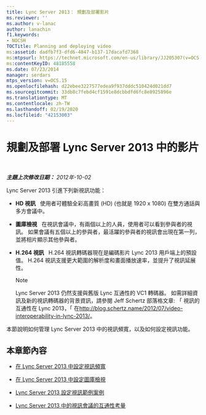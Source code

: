 ```yaml
---
title: Lync Server 2013： 規劃及部署影片
ms.reviewer: ''
ms.author: v-lanac
author: lanachin
f1.keywords:
- NOCSH
TOCTitle: Planning and deploying video
ms:assetid: dadfb7f3-dfd6-4847-b137-17dacafd7368
ms:mtpsurl: https://technet.microsoft.com/en-us/library/JJ205307(v=OCS.15)
ms:contentKeyID: 48185558
ms.date: 07/23/2014
manager: serdars
mtps_version: v=OCS.15
ms.openlocfilehash: d22ebee3227577edea9f937dddc510424d021dd7
ms.sourcegitcommit: 33db8c7febd4cf1591e8dcbbdfd6fc8e8925896e
ms.translationtype: MT
ms.contentlocale: zh-TW
ms.lasthandoff: 02/19/2020
ms.locfileid: "42153003"
---
```

<div data-xmlns="http://www.w3.org/1999/xhtml">

<div class="topic" data-xmlns="http://www.w3.org/1999/xhtml" data-msxsl="urn:schemas-microsoft-com:xslt" data-cs="http://msdn.microsoft.com/">

<div data-asp="https://msdn2.microsoft.com/asp">

# <a name="planning-and-deploying-video-in-lync-server-2013"></a>規劃及部署 Lync Server 2013 中的影片

</div>

<div id="mainSection">

<div id="mainBody">

<span> </span>

_**主題上次修改日期：** 2012年-10-02_

Lync Server 2013 引進下列新視訊功能：

  - **HD 視訊**   使用者可體驗全彩高畫質 (HD) (也就是 1920 x 1080) 在雙方通話與多方會議中。

  - **圖庫檢視**   在視訊會議中，有兩個以上的人員，使用者可以看到參與者的視訊。 如果會議有五個以上的參與者，最活躍的參與者的視訊會出現在第一列，並將相片顯示其他參與者。

  - **H.264 視訊**   H.264 視訊轉碼器現在是編碼影片 Lync 2013 用戶端上的預設值。 H.264 視訊支援更大範圍的解析度和畫面播放速率，並提升了視訊延展性。
    
    <div>
    

    > [!NOTE]  
    > Lync Server 2013 仍然支援與舊版 Lync 互通性的 VC1 轉碼器。 如需詳細資訊及新的視訊轉碼器的背景資訊，請參閱 Jeff Schertz 部落格文章: 「 視訊的互通性在 Lync 2013，「 在<A class=uri href="http://blog.schertz.name/2012/07/video-interoperability-in-lync-2013/">http://blog.schertz.name/2012/07/video-interoperability-in-lync-2013/</A>。

    
    </div>

本節說明如何管理 Lync Server 2013 中的視訊頻寬，以及如何設定視訊功能。

<div>

## <a name="in-this-section"></a>本章節內容

  - [在 Lync Server 2013 中設定視訊頻寬](lync-server-2013-configuring-video-bandwidth.md)

  - [在 Lync Server 2013 中設定圖庫檢視](lync-server-2013-configuring-gallery-view.md)

  - [Lync Server 2013 設定視訊範例案例](lync-server-2013-configuring-video-example-scenarios.md)

  - [Lync Server 2013 中的視訊會議的互通性考量](lync-server-2013-interoperability-considerations-for-video-conferencing.md)

</div>

</div>

<span> </span>

</div>

</div>

</div>

